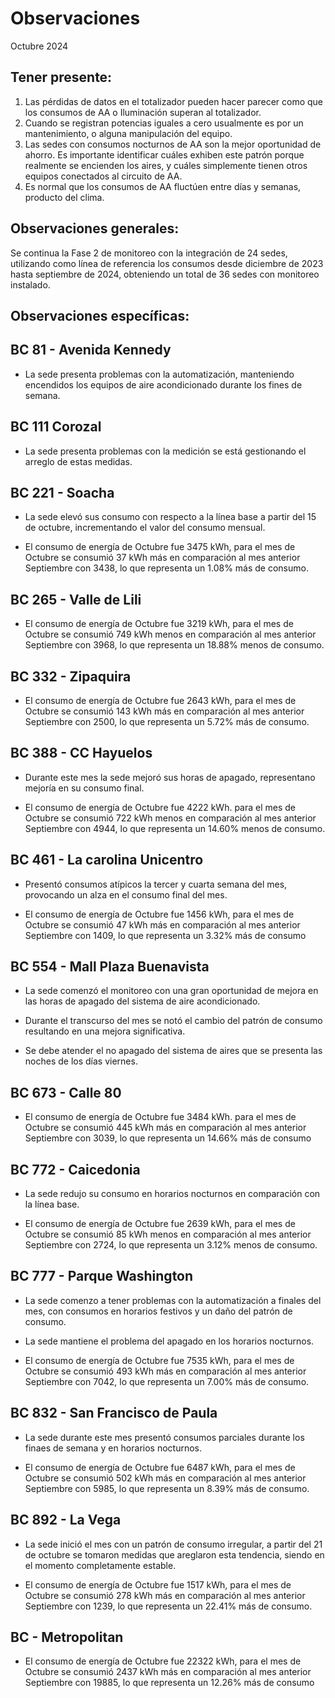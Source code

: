 # Observaciones

<div align="right">

</div>

Octubre 2024
## Tener presente:

1. Las pérdidas de datos en el totalizador pueden hacer parecer como que los consumos de AA o Iluminación superan al totalizador.
2. Cuando se registran potencias iguales a cero usualmente es por un mantenimiento, o alguna manipulación del equipo.
3. Las sedes con consumos nocturnos de AA son la mejor oportunidad de ahorro. Es importante identificar cuáles exhiben este patrón porque realmente se encienden los aires, y cuáles simplemente tienen otros equipos conectados al circuito de AA.
4. Es normal que los consumos de AA fluctúen entre días y semanas, producto del clima.


## Observaciones generales:

Se continua la Fase 2 de monitoreo con la integración de 24 sedes, utilizando como línea de referencia los consumos desde diciembre de 2023 hasta septiembre de 2024, obteniendo un total de 36 sedes con monitoreo instalado.

## Observaciones específicas:

<!--## BC 73 - Pereira 

- El consumo de energía de Septiembre fue 7555 kWh. para el mes de Septiembre se consumió 1087 kWh más en comparación al mes anterior Agosto con 6469, lo que representa un 16.80% más de consumo -->

<!-- ## BC 79 - La Quinta Ibague-->

## BC 81 - Avenida Kennedy 

- La sede presenta problemas con la automatización, manteniendo encendidos los equipos de aire acondicionado durante los fines de semana.

<!--- Durante la última semana del mes, la sede presentó consumos nocturnos elevados.--->

## BC 111 Corozal

- La sede presenta problemas con la medición se está gestionando el arreglo de estas medidas.

<!--## BC 115 - Circunvalar Pereira

- El consumo de energía de Julio fue 6027 kWh. para el mes de Julio se consumió 595 kWh más en comparación al mes anterior Junio con 5432, lo que representa un 10.95% más de consumo.-->

<!-- ## BC 138 - Mosquera -->

## BC 221 - Soacha

- La sede elevó sus consumo con respecto a la línea base a partir del 15 de octubre, incrementando el valor del consumo mensual.

- El consumo de energía de Octubre fue 3475 kWh, para el mes de Octubre se consumió 37 kWh más en comparación al mes anterior Septiembre con 3438, lo que representa un 1.08% más de consumo.

## BC 265 - Valle de Lili

- El consumo de energía de Octubre fue 3219 kWh, para el mes de Octubre se consumió 749 kWh menos en comparación al mes anterior Septiembre con 3968, lo que representa un 18.88% menos de consumo.

## BC 332 - Zipaquira

- El consumo de energía de Octubre fue 2643 kWh, para el mes de Octubre se consumió 143 kWh más en comparación al mes anterior Septiembre con 2500, lo que representa un 5.72% más de consumo.

<!-- ##BC 334 - El Peñol -->

<!-- ## BC 367 - Granada Meta

- La sede perdió la comunicación e día 5 de Septiembre y se reestablció el 20 de septiembre.-->

<!--## BC 384 - Anapoima 

- El consumo de energía de Julio fue 2829 kWh para el mes de Julio se consumió 350 kWh más en comparación al mes anterior Junio con 2479, lo que representa un 14.12% más de consumo -->

## BC 388 - CC Hayuelos

- Durante este mes la sede mejoró sus horas de apagado, representano mejoría en su consumo final.

- El consumo de energía de Octubre fue 4222 kWh. para el mes de Octubre se consumió 722 kWh menos en comparación al mes anterior Septiembre con 4944, lo que representa un 14.60% menos de consumo.

<!--## BC 415 - El Retiro -->

## BC 461 - La carolina Unicentro

- Presentó consumos atípicos la tercer y cuarta semana del mes, provocando un alza en el consumo final del mes.

- El consumo de energía de Octubre fue 1456 kWh, para el mes de Octubre se consumió 47 kWh más en comparación al mes anterior Septiembre con 1409, lo que representa un 3.32% más de consumo

<!-- ## BC 478 - Mix Vía 40

- El patrón de consumo nocturno fue irregular durante todo el mes, revisar que está sucediendo con la automatización.-->


<!-- ## BC 479 - Pamplona -->



<!-- ## BC 513 - El Difícil 

- La sede tuvo problemas con el patrón de consumo durante la tercera semana del mes de septiembre, aún así disminuyó su consumo en relación al anterior mes 

- El consumo de energía de Septiembre fue 4180 kWh. para el mes de Septiembre se consumió 109 kWh menos en comparación al mes anterior Agosto con 4289, lo que representa un 2.54% menos de consumo -->

<!--## BC 516 - Santa Marta

- El consumo de energía de Mayo fue 11940 kWh, para el mes de Mayo se consumió 1672 kWh menos en comparación al mes anterior Abril con 13612, lo que representa un 12.28% menos de consumo._-->

<!--## BC 517 - El Rodadero

- La sede durante dos lunes seguidos presento consumos nocturnos elevados.-->

## BC 554 - Mall Plaza Buenavista

- La sede comenzó el monitoreo con una gran oportunidad de mejora en las horas de apagado del sistema de aire acondicionado.

- Durante el transcurso del mes se notó el cambio del patrón de consumo resultando en una mejora significativa.

- Se debe atender el no apagado del sistema de aires que se presenta las noches de los días viernes.


<!-- ## BC 583 - Riosucio -->

<!-- ## BC 619 - Plaza del Bosque Ibague -->

## BC 673 - Calle 80

- El consumo de energía de Octubre fue 3484 kWh. para el mes de Octubre se consumió 445 kWh más en comparación al mes anterior Septiembre con 3039, lo que representa un 14.66% más de consumo


<!--## BC 681 - Cerete

- El consumo de energía de Julio fue 6231 kWh. para el mes de Julio se consumió 937 kWh más en comparación al mes anterior Junio con 5294, lo que representa un 17.70% más de consumo. -->

<!--## BC 687 - Planeta Rica

- El consumo de energía de Julio fue 4586 kWh. para el mes de Julio se consumió 1210 kWh más en comparación al mes anterior Junio con 3376, lo que representa un 35.84% más de consumo.-->

<!--## BC 689 - Metropolis



## BC 733 - La Unión Valle

- La sede presentó patrones de consumo irregulares las dos primeras semanas del mes.-->

## BC 772 - Caicedonia 

- La sede redujo su consumo en horarios nocturnos en comparación con la línea base.

- El consumo de energía de Octubre fue 2639 kWh, para el mes de Octubre se consumió 85 kWh menos en comparación al mes anterior Septiembre con 2724, lo que representa un 3.12% menos de consumo.

<!--## BC 775 - Bulevar 54

- Durante la segunda semana del mes, la sede presentó un patrón de consumo atípico. -->

## BC 777 - Parque Washington

- La sede comenzo a tener problemas con la automatización a finales del mes, con consumos en horarios festivos y un daño del patrón de consumo.

- La sede mantiene el problema del apagado en los horarios nocturnos.

- El consumo de energía de Octubre fue 7535 kWh, para el mes de Octubre se consumió 493 kWh más en comparación al mes anterior Septiembre con 7042, lo que representa un 7.00% más de consumo.

<!-- ## BC 781 - Prado Plaza

- La sede aumentó su consumo con respecto a la línea base

- El consumo de energía de Mayo fue 5398 kWh, para el mes de Mayo se consumió 318 kWh más en comparación al mes anterior Abril con 5080, lo que representa un 6.26% más de consumo. -->


<!-- ## BC 802 - Puerto Lopez

- El consumo de energía de Junio fue 3810 kWh, para el mes de Junio se consumió 540 kWh menos en comparación al mes anterior Mayo con 4350, lo que representa un 12.41% menos de consumo. -->

## BC 832 - San Francisco de Paula

- La sede durante este mes presentó consumos parciales durante los finaes de semana y en horarios nocturnos.

- El consumo de energía de Octubre fue 6487 kWh, para el mes de Octubre se consumió 502 kWh más en comparación al mes anterior Septiembre con 5985, lo que representa un 8.39% más de consumo.

## BC 892 - La Vega

- La sede inició el mes con un patrón de consumo irregular, a partir del 21 de octubre se tomaron medidas que areglaron esta tendencia, siendo en el momento completamente estable.

- El consumo de energía de Octubre fue 1517 kWh, para el mes de Octubre se consumió 278 kWh más en comparación al mes anterior Septiembre con 1239, lo que representa un 22.41% más de consumo.

<!-- ## BC - Jardin Plaza -->

## BC - Metropolitan

- El consumo de energía de Octubre fue 22322 kWh, para el mes de Octubre se consumió 2437 kWh más en comparación al mes anterior Septiembre con 19885, lo que representa un 12.26% más de consumo